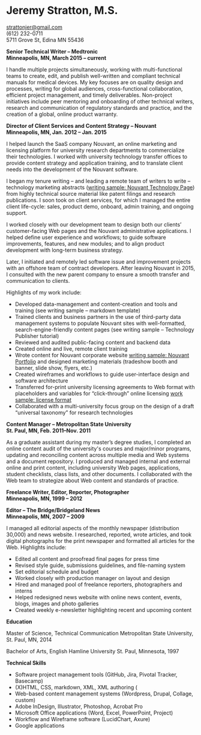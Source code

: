 
# Jeremy Stratton, M.S.
strattonjer@gmail.com <br>
(612) 232-0711	<br>
5711 Grove St, Edina MN 55436 


**Senior Technical Writer – Medtronic <br>
Minneapolis, MN, March 2015 – current** 

I handle multiple projects simultaneously, working with multi-functional teams to create, edit, and publish well-written and compliant technical manuals for medical devices. My key focuses are on quality design and processes, writing for global audiences, cross-functional collaboration, efficient project management, and timely deliverables. Non-project initiatives include peer mentoring and onboarding of other technical writers, research and communication of regulatory standards and practice, and the creation of a global, online product warranty.

**Director of Client Services and Content Strategy – Nouvant <br>
Minneapolis, MN, Jan. 2012 – Jan. 2015**

I helped launch the SaaS company Nouvant, an online marketing and licensing platform for university research departments to commercialize their technologies. I worked with university technology transfer offices to provide content strategy and application training, and to translate client needs into the development of the Nouvant software.

I began my tenure writing – and leading a remote team of writers to write – technology marketing abstracts ([writing sample: Nouvant Technology Page](http://inventions.umich.edu/technologies/4537_functional-independence-measure-software-based-on-barthel-index-assesses-activities-of-daily-living-adls-with-animated-images)) from highly technical source material like patent filings and research publications. I soon took on client services, for which I managed the entire client life-cycle: sales, product demo, onboard, admin training, and ongoing support.

I worked closely with our development team to design both our clients’ customer-facing Web pages and the Nouvant administrative applications. I helped define user experience and workflows; to guide software improvements, features, and new modules; and to align product development with long-term business strategy.
 
Later, I initiated and remotely led software issue and improvement projects with an offshore team of contract developers. After leaving Nouvant in 2015, I consulted with the new parent company to ensure a smooth transfer and communication to clients. 

Highlights of my work include:
* Developed data-management and content-creation and tools and training (see writing sample – markdown template) 
* Trained clients and business partners in the use of third-party data management systems to populate Nouvant sites with well-formatted, search-engine-friendly content pages (see writing sample – Technology Publisher tutorial)
* Reviewed and audited public-facing content and backend data
* Created online and live, remote client training
* Wrote content for Nouvant corporate website [writing sample: Nouvant Portfolio](https://login.nouvant.com/portfolio) and designed marketing materials (tradeshow booth and banner, slide show, flyers, etc.)
* Created wireframes and workflows to guide user-interface design and software architecture 
* Transferred for-print university licensing agreements to Web format with placeholders and variables for “click-through” online licensing [work sample: license format](https://secure.nouvant.com/umn/technology/94019/license/201)
* Collaborated with a multi-university focus group on the design of a draft “universal taxonomy” for research technologies

**Content Manager – Metropolitan State University<br>
St. Paul, MN, Feb. 2011–Nov. 2011**

As a graduate assistant during my master’s degree studies, I completed an online content audit of the university's courses and major/minor programs, updating and reconciling content across multiple media and Web systems and a document repository. I produced and managed internal and external online and print content, including university Web pages, applications, student checklists, class lists, and other documents. I collaborated with the Web team to strategize about Web content and standards of practice.

**Freelance Writer, Editor, Reporter, Photographer<br>
Minneapolis, MN, 1999 – 2012**

**Editor – The Bridge/Bridgeland News<br>
Minneapolis, MN, 2007 – 2009**

I managed all editorial aspects of the monthly newspaper (distribution 30,000) and news website. I researched, reported, wrote articles, and took digital photographs for the print newspaper and formatted all articles for the Web. Highlights include:
* Edited all content and proofread final pages for press time
* Revised style guide, submissions guidelines, and file-naming system 
* Set editorial schedule and budget
* Worked closely with production manager on layout and design 
* Hired and managed pool of freelance reporters, photographers and interns
* Helped redesigned news website with online news content, events, blogs, images and photo galleries
* Created weekly e-newsletter highlighting recent and upcoming content

**Education**

Master of Science, Technical Communication
Metropolitan State University, St. Paul, MN, 2014

Bachelor of Arts, English
Hamline University
St. Paul, Minnesota, 1997

**Technical Skills**

* Software project management tools (GitHub, Jira, Pivotal Tracker, Basecamp)
* (X)HTML, CSS, markdown, XML, XML authoring (
* Web-based content management systems (Wordpress, Drupal, Collage, custom)
* Adobe InDesign, Illustrator, Photoshop, Acrobat Pro 
* Microsoft Office applications (Word, Excel, PowerPoint, Project) 
* Workflow and Wireframe software (LucidChart, Axure)
* Google applications 



